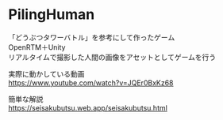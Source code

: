 # PilingHuman

「どうぶつタワーバトル」を参考にして作ったゲーム  
OpenRTM＋Unity  
リアルタイムで撮影した人間の画像をアセットとしてゲームを行う  

実際に動かしている動画  
https://www.youtube.com/watch?v=JQEr0BxKz68  

簡単な解説  
https://seisakubutsu.web.app/seisakubutsu.html  
